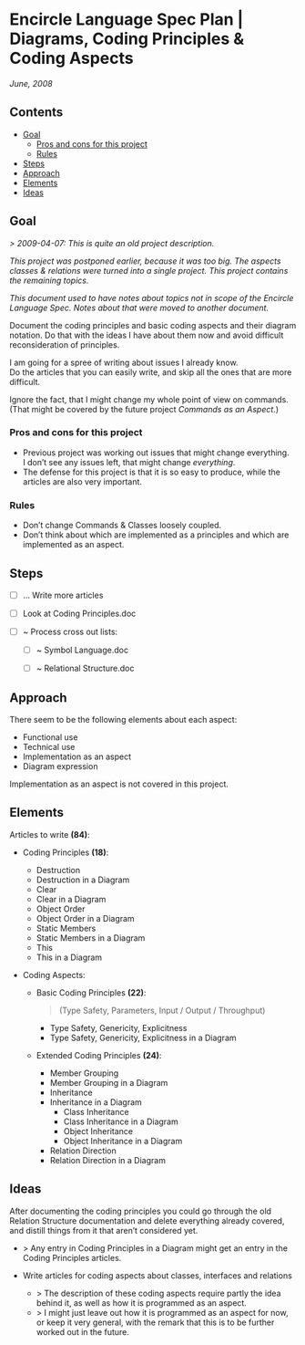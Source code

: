 ﻿Encircle Language Spec Plan | Diagrams, Coding Principles & Coding Aspects
==========================================================================

*June, 2008*


Contents
--------

- [Goal](#goal)
    - [Pros and cons for this project](#pros-and-cons-for-this-project)
    - [Rules](#rules)
- [Steps](#steps)
- [Approach](#approach)
- [Elements](#elements)
- [Ideas](#ideas)

Goal
----

*> 2009-04-07: This is quite an old project description.*

*This project was postponed earlier, because it was too big. The aspects classes & relations were turned into a single project. This project contains the remaining topics.*

*This document used to have notes about topics not in scope of the Encircle Language Spec. Notes about that were moved to another document.*

Document the coding principles and basic coding aspects and their diagram notation. Do that with the ideas I have about them now and avoid difficult reconsideration of principles. 

I am going for a spree of writing about issues I already know.  
Do the articles that you can easily write, and skip all the ones that are more difficult.

Ignore the fact, that I might change my whole point of view on commands. (That might be covered by the future project *Commands as an Aspect*.)

### Pros and cons for this project

- Previous project was working out issues that might change everything.  
I don’t see any issues left, that might change *everything*.
- The defense for this project is that it is so easy to produce, while the articles are also very important.

### Rules

- Don’t change Commands & Classes loosely coupled.
- Don’t think about which are implemented as a principles and which are implemented as an aspect.


Steps
-----

- [ ] ... Write more articles

- [ ] Look at Coding Principles.doc

- [ ] ~ Process cross out lists:

    - [ ] ~ Symbol Language.doc
    - [ ] ~ Relational Structure.doc


Approach
--------

There seem to be the following elements about each aspect:

- Functional use
- Technical use
- Implementation as an aspect
- Diagram expression

Implementation as an aspect is not covered in this project.


Elements
--------

Articles to write __(84)__:

- Coding Principles __(18)__: 

    - Destruction
    - Destruction in a Diagram
    - Clear
    - Clear in a Diagram
    - Object Order
    - Object Order in a Diagram
    - Static Members
    - Static Members in a Diagram
    - This
    - This in a Diagram

- Coding Aspects:

    - Basic Coding Principles __(22)__:

        > (Type Safety, Parameters, Input / Output / Throughput)

        - Type Safety, Genericity, Explicitness
        - Type Safety, Genericity, Explicitness in a Diagram
            
    - Extended Coding Principles __(24)__:
        
        - Member Grouping
        - Member Grouping in a Diagram
        - Inheritance
        - Inheritance in a Diagram
            - Class Inheritance
            - Class Inheritance in a Diagram
            - Object Inheritance
            - Object Inheritance in a Diagram
        - Relation Direction
        - Relation Direction in a Diagram


Ideas
-----

After documenting the coding principles you could go through the old Relation Structure documentation and delete everything already covered, and distill things from it that aren’t considered yet.

- \> Any entry in Coding Principles in a Diagram might get an entry in the Coding Principles articles.

- Write articles for coding aspects about classes, interfaces and relations
    - \> The description of these coding aspects require partly the idea behind it, as well as how it is programmed as an aspect.
    - \> I might just leave out how it is programmed as an aspect for now, or keep it very general, with the remark that this is to be further worked out in the future.